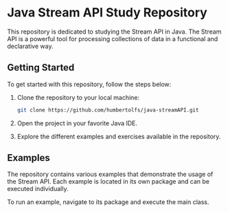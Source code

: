 # Java Stream API Study Repository

This repository is dedicated to studying the Stream API in Java. The Stream API is a powerful tool for processing collections of data in a functional and declarative way.

## Getting Started

To get started with this repository, follow the steps below:

1. Clone the repository to your local machine:

   ```bash
   git clone https://github.com/humbertolfs/java-streamAPI.git
   ```

2. Open the project in your favorite Java IDE.

3. Explore the different examples and exercises available in the repository.

## Examples

The repository contains various examples that demonstrate the usage of the Stream API. Each example is located in its own package and can be executed individually.

To run an example, navigate to its package and execute the main class.
